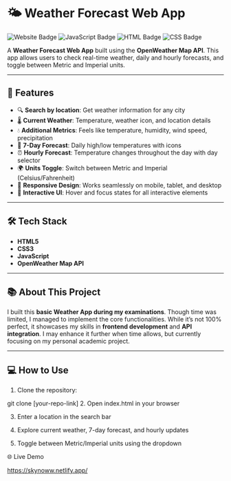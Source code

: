 # 🌤️ Weather Forecast Web App

![Website Badge](https://img.shields.io/badge/Website-Live-blue) ![JavaScript Badge](https://img.shields.io/badge/Language-JavaScript-yellow) ![HTML Badge](https://img.shields.io/badge/HTML5-orange) ![CSS Badge](https://img.shields.io/badge/CSS3-blueviolet)  

A **Weather Forecast Web App** built using the **OpenWeather Map API**. This app allows users to check real-time weather, daily and hourly forecasts, and toggle between Metric and Imperial units.  

---

## 🚀 Features

- 🔍 **Search by location**: Get weather information for any city  
- 🌡️ **Current Weather**: Temperature, weather icon, and location details  
- 💧 **Additional Metrics**: Feels like temperature, humidity, wind speed, precipitation  
- 📅 **7-Day Forecast**: Daily high/low temperatures with icons  
- ⏰ **Hourly Forecast**: Temperature changes throughout the day with day selector  
- 🌍 **Units Toggle**: Switch between Metric and Imperial (Celsius/Fahrenheit)  
- 📱 **Responsive Design**: Works seamlessly on mobile, tablet, and desktop  
- 🎨 **Interactive UI**: Hover and focus states for all interactive elements  

---

## 🛠️ Tech Stack

- **HTML5**  
- **CSS3**  
- **JavaScript**  
- **OpenWeather Map API**  

---

## 📚 About This Project

I built this **basic Weather App during my examinations**. Though time was limited, I managed to implement the core functionalities. While it’s not 100% perfect, it showcases my skills in **frontend development** and **API integration**. I may enhance it further when time allows, but currently focusing on my personal academic project.  

---

## 💻 How to Use

1. Clone the repository:  

git clone [your-repo-link]
2. Open index.html in your browser

3. Enter a location in the search bar

4. Explore current weather, 7-day forecast, and hourly updates

5. Toggle between Metric/Imperial units using the dropdown


🌐 Live Demo

https://skynoww.netlify.app/
